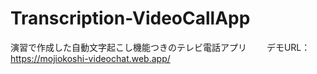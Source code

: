 # Transcription-VideoCallApp
演習で作成した自動文字起こし機能つきのテレビ電話アプリ　　
デモURL：https://mojiokoshi-videochat.web.app/
